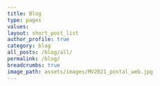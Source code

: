```yaml
---
title: Blog
type: pages
values:
layout: short_post_list
author_profile: true	
category: blog
all_posts: /blog/all/
permalink: /blog/
breadcrumbs: true
image_path: assets/images/MV2021_postal_web.jpg
---
```

